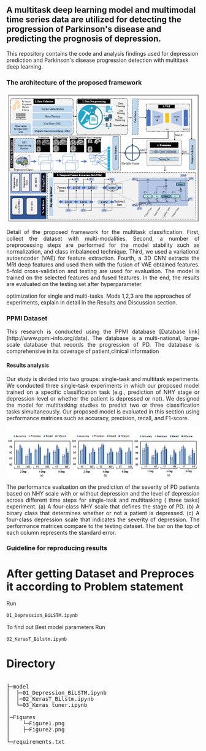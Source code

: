A multitask deep learning model and multimodal time series data are utilized for detecting the progression of Parkinson's disease and predicting the prognosis of depression.
-------------
This repository contains the code and analysis findings used for depression prediction and Parkinson's disease progression detection with multitask deep learning.



### The architecture of the proposed framework 

<div align="center">
  
![Alt text](Figures/figure2.png "framework")  
  
</div>

<p align="justify">
Detail of the proposed framework for the multitask classification. First, collect the dataset with multi-modalities. Second, a number of preprocessing
steps are performed for the model stability such as normalization, and class imbalanced technique. Third, we used a variational autoencoder (VAE) for feature
extraction. Fourth, a 3D CNN extracts the MRI deep features and used them with the fusion of VAE obtained features. 5-fold cross-validation and testing are
used for evaluation. The model is trained on the selected features and fused features. In the end, the results are evaluated on the testing set after hyperparameter
</p>
optimization for single and multi-tasks. Mods 1,2,3 are the approaches of experiments, explain in detail in the Results and Discussion section.

### PPMI Dataset 
<p align="justify">
This research is conducted using the PPMI database [Database link](http://www.ppmi-info.org/data). The database is a multi-national, large-scale database that records the progression of PD. The database is comprehensive in its coverage of patient,clinical information
</p>

#### Results analysis
<p align="justify">
Our study is divided into two groups: single-task and multitask experiments. We conducted three single-task experiments in which our proposed model trained on a specific classification task (e.g., prediction of NHY stage or depression level or whether the patient is depressed or not). We designed the model for multitasking studies to predict two or three classification tasks simultaneously. Our proposed model is evaluated in this section using performance matrices such as accuracy, precision, recall, and F1-score.
</p>
<div align="center">
  
![Alt text](Figures/figure1.png "Results")  

</div>
<p align="justify">
The performance evaluation on the prediction of the severity of PD patients based on NHY scale with or without depression and the level of depression across different time steps for single-task and multitasking ( three tasks) experiment. (a) A four-class NHY scale that defines the stage of PD. (b) A binary class that determines whether or not a patient is depressed. (c) A four-class depression scale that indicates the severity of depression. The performance matrices compare to the testing dataset. The bar on the top of each column represents the standard error.
</p>

### Guideline for reproducing results 

# After getting Dataset and Preproces it according to Problem statement

Run 
```bash
01_Depression_BiLSTM.ipynb 
```
To find out Best model parameters 
Run
```bash
02_KerasT_Bilstm.ipynb    
```
# Directory
<pre>

├─model
│  ├─01_Depression_BiLSTM.ipynb
│  │─02_KerasT_Bilstm.ipynb      
│  └─03_Keras tuner.ipynb 
│          
│─Figures
│    └─Figure1.png
│    ├─Figure2.png
│   
└─requirements.txt
</pre>
